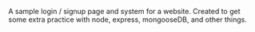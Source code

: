 A sample login / signup page and system for a website. 
Created to get some extra practice with node, express, mongooseDB, and other things.